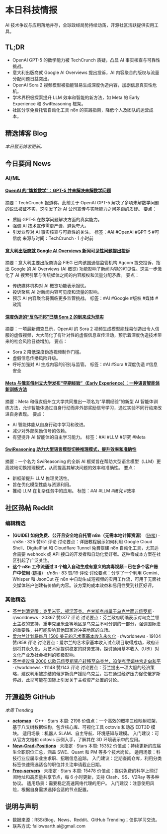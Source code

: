 <h1 id="">本日科技情报</h1>
<p>AI 技术争议与应用落地并存，全球政经局势持续动荡，开源社区活跃提供实用工具。</p>
<h2 id="tldr">TL;DR</h2>
<ul>
<li>OpenAI GPT-5 的数学能力被 TechCrunch 质疑，凸显 AI 事实核查与可靠性挑战。</li>
<li>意大利出版商就 Google AI Overviews 提出投诉，AI 内容聚合的版权与流量分配问题日益突出。</li>
<li>OpenAI Sora 2 视频模型被指能轻易生成深度伪造内容，加剧信息真实性危机。</li>
<li>学术界积极探索提升 LLM 效率和智能的新方法，如 Meta 的 Early Experience 和 SwiReasoning 框架。</li>
<li>社区分享免费托管自动化工具 n8n 的实践指南，降低个人及团队的运营成本。</li>
</ul>
<h2 id="blog">精选博客 Blog</h2>
<p><em>本日暂无博客更新。</em></p>
<h2 id="news">今日要闻 News</h2>
<h3 id="aiml">AI/ML</h3>
<h4 id="openaigpt5httpstechcrunchcom20251019openaisembarrassingmath"><a href="https://techcrunch.com/2025/10/19/openais-embarrassing-math/">OpenAI 的“尴尬数学”：GPT-5 并未解决未解数学问题</a></h4>
<p>摘要：TechCrunch 报道称，此前关于 OpenAI GPT-5 解决了多项未解数学问题的说法被证不实，这引发了对 AI 公司宣传与实际能力之间差距的质疑。
要点：</p>
<ul>
<li>质疑 GPT-5 在数学问题解决方面的真实能力。</li>
<li>强调 AI 技术宣传需更严谨，避免夸大。</li>
<li>引发业界对 AI 事实核查与可靠性的关注。
标签：#AI #OpenAI #GPT-5 #可信度
来源与时间：TechCrunch · 1 小时前</li>
</ul>
<h4 id="googleaioverviewshttpsthedecodercomitalyspublishersfileacomplaintagainstgooglesaioverviewsovernewsvisibility"><a href="https://the-decoder.com/italys-publishers-file-a-complaint-against-googles-ai-overviews-over-news-visibility/">意大利出版商就 Google AI Overviews 新闻可见性问题提出投诉</a></h4>
<p>摘要：意大利主要出版商协会 FIEG 已向该国通信监管机构 Agcom 提交投诉，指出 Google 的 AI Overviews (AI 概览) 功能影响了新闻内容的可见性。这进一步激化了 AI 搜索引擎与传统媒体之间的内容版权和流量分配矛盾。
要点：</p>
<ul>
<li>传统媒体机构对 AI 概览功能表示担忧。</li>
<li>投诉聚焦 AI 对新闻内容可见度和流量的影响。</li>
<li>预示 AI 内容聚合将面临更多监管挑战。
标签：#AI #Google #版权 #媒体 #政策</li>
</ul>
<h4 id="sora2httpsthedecodercomthelongpredicteddeepfakedystopiahasarrivedwithsora2"><a href="https://the-decoder.com/the-long-predicted-deepfake-dystopia-has-arrived-with-sora-2/">深度伪造的“反乌托邦”已随 Sora 2 的到来成为现实</a></h4>
<p>摘要：一项最新调查显示，OpenAI 的 Sora 2 视频生成模型能轻易创造出令人信服的虚假视频，大大简化了有针对性的虚假信息宣传活动，预示着深度伪造技术带来的社会风险日益增加。
要点：</p>
<ul>
<li>Sora 2 降低深度伪造视频制作门槛。</li>
<li>虚假信息传播风险升级。</li>
<li>呼吁加强对 AI 生成内容的识别与监管。
标签：#AI #Sora #深度伪造 #信息安全</li>
</ul>
<h4 id="metaearlyexperiencehttpsthedecodercommetaandohiostateunveilearlyexperienceasanewtrainingmethodforlanguageagents"><a href="https://the-decoder.com/meta-and-ohio-state-unveil-early-experience-as-a-new-training-method-for-language-agents/">Meta 与俄亥俄州立大学发布“早期经验”（Early Experience）：一种语言智能体新训练方法</a></h4>
<p>摘要：Meta 和俄亥俄州立大学共同推出一项名为“早期经验”的新型 AI 智能体训练方法，允许智能体通过自身行动而非外部奖励信号学习，通过实验不同行动来改进自身表现。
要点：</p>
<ul>
<li>AI 智能体能从自身行动中学习和改进。</li>
<li>减少对外部奖励信号的依赖。</li>
<li>有望提升 AI 智能体的自主学习能力。
标签：#AI #LLM #研究 #Meta</li>
</ul>
<h4 id="swireasoninghttpsthedecodercomswireasoninghelpslargelanguagemodelsswitchreasoningmodestoboostefficiencyandaccuracy"><a href="https://the-decoder.com/swireasoning-helps-large-language-models-switch-reasoning-modes-to-boost-efficiency-and-accuracy/">SwiReasoning 助力大型语言模型切换推理模式，提升效率和准确性</a></h4>
<p>摘要：一个名为 SwiReasoning 的全新 AI 框架旨在帮助大型语言模型（LLM）更高效地切换推理模式，从而提高其解决问题的效率和准确性。
要点：</p>
<ul>
<li>新框架提升 LLM 推理灵活性。</li>
<li>旨在优化模型性能与资源利用。</li>
<li>推动 LLM 在复杂任务中的应用。
标签：#AI #LLM #研究 #效率</li>
</ul>
<h2 id="reddit">社区热帖 Reddit</h2>
<h3 id="-1">编辑精选</h3>
<ul>
<li><strong>[GUIDE] 如何免费、公开且安全地自托管 n8n（无需本地计算资源）</strong> (<a href="https://www.reddit.com/gallery/1oaf96w">链接</a>) · r/n8n · 325 赞/51 评论
讨论要点：详细教程展示如何利用 Google Cloud Shell、DigitalPlat 和 Cloudflare Tunnel 免费搭建 n8n 自动化工具，尤其适合需要 webhook 或 API 接口的开发者和自动化爱好者。这种零成本方案在社区引起了广泛关注。</li>
<li><strong>这个 n8n 工作流通过 3 个输入自动生成有意义的病毒视频 – 已在多个客户账户中使用</strong> (<a href="https://v.redd.it/k96ng2ir71wf1">链接</a>) · r/n8n · 83 赞/19 评论
讨论要点：分享了一个利用 Gemini、Whisper 和 JsonCut 在 n8n 中自动生成短视频的实用工作流，可用于无面社交媒体账户创建有价值的内容。该方案的成本效益和易用性受到社区好评。</li>
</ul>
<h3 id="-2">其他精选</h3>
<ul>
<li><a href="https://euromaidanpress.com/2025/10/18/finland-draws-line-crimea-donetsk-luhansk-oblasts-are-ukraines-not-russias/">芬兰划清界限：克里米亚、顿涅茨克、卢甘斯克州属于乌克兰而非俄罗斯</a> · r/worldnews · 20367 赞/377 评论
讨论要点：芬兰政府明确表示对乌克兰领土主权的支持，重申克里米亚等地区是乌克兰不可分割的一部分，强调国际法的重要性，并可能影响其他国家对冲突地区的立场。</li>
<li><a href="https://www.businessinsider.com/ireland-basic-income-artists-permanent-2025-10">爱尔兰计划将每月 1500 美元的艺术家基本收入永久化</a> · r/worldnews · 19104 赞/858 评论
讨论要点：爱尔兰的艺术家基本收入试点项目取得成功，政府计划将其永久化，为艺术家提供稳定的财务支持，探讨通用基本收入（UBI）对文化产业及社会福利的积极影响。</li>
<li><a href="https://euromaidanpress.com/2025/10/18/finland-proposes-e200-billion-russian-asset-transfer-to-ukraine-to-force-kremlin-toward-peace/">芬兰提议将 2000 亿欧元俄罗斯资产转移至乌克兰，迫使克里姆林宫走向和平</a> · r/worldnews · 11148 赞/143 评论
讨论要点：芬兰提出一项大胆的经济策略，建议利用被冻结的俄罗斯资产援助乌克兰，旨在通过经济压力促使俄罗斯停战，此举可能在国际上引发关于主权资产处置的讨论。</li>
</ul>
<h2 id="github">开源趋势 GitHub</h2>
<p><em>本周 Trending</em></p>
<ul>
<li><a href="https://github.com/OctoMap/octomap"><strong>octomap</strong></a> · C++ · Stars 本周: 2198
价值点：一个高效的概率三维映射框架，基于八叉树数据结构，包含核心库、可视化工具 octovis 和动态 EDT3D 模块。
适用场景：机器人 SLAM、自主导航、环境感知与建模。
入门建议：可从官方文档和 octovis 示例入手，了解其在 3D 环境表示中的应用。</li>
<li><a href="https://github.com/SimplifyJobs/New-Grad-Positions"><strong>New-Grad-Positions</strong></a> · 未指定 · Stars 本周: 15352
价值点：持续更新的应届生全职职位汇总，涵盖 SWE、Quant 和 PM 等多个技术岗位。
适用场景：科技行业应届毕业生求职、招聘信息追踪。
入门建议：定期查阅仓库，利用分类标签快速筛选适合的职位并关注申请截止日期。</li>
<li><a href="https://github.com/Pawdroid/Free-servers"><strong>Free-servers</strong></a> · 未指定 · Stars 本周: 15478
价值点：提供免费的科学上网订阅地址和高质量共享节点，每 6 小时更新，支持 Clash、SS、V2Ray 等多种协议。
适用场景：需要稳定高速网络代理的用户。
入门建议：注意使用风险，根据自身需求选择合适的节点配置。</li>
</ul>
<h2 id="-3">说明与声明</h2>
<ul>
<li>数据来源：RSS/Blog、News、Reddit、GitHub Trending；仅供学习交流。</li>
<li>联系方式: fallowearth.ai@gmail.com</li>
</ul>